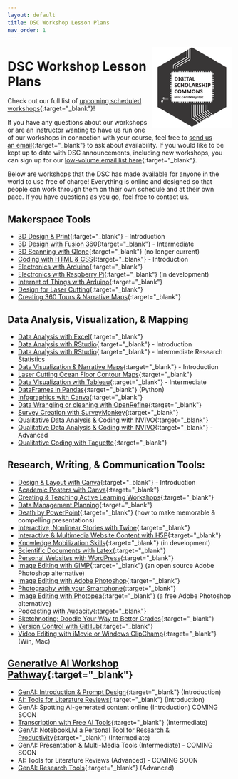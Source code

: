 ```yaml
---
layout: default
title: DSC Workshop Lesson Plans 
nav_order: 1
---
```


<img src="images/dsc-logo.png" style="float:right;width:180px;" alt="DSC Logo">

# DSC Workshop Lesson Plans

Check out our full list of [upcoming scheduled workshops](https://libcal.uvic.ca/calendar/dsc?cid=7692&t=g&d=0000-00-00&cal=7692&inc=0){:target="_blank"}!

If you have any questions about our workshops or are an instructor wanting to have us run one of our workshops in connection with your course, feel free to [send us an email](mailto:rmccue@uvic.ca?Subject=Workshop%20Request){:target="_blank"} to ask about availability. If you would like to be kept up to date with DSC announcements, including new workshops, you can sign up for our [low-volume email list here](https://e1.envoke.com/ext/pages/7ca0996db17fcc4be7f60392f6790490){:target="_blank"}.

Below are workshops that the DSC has made available for anyone in the world to use free of charge! Everything is online and designed so that people can work through them on their own schedule and at their own pace. If you have questions as you go, feel free to contact us.

## Makerspace Tools
- [3D Design & Print](https://lib.uvic.ca/3d){:target="_blank"} - Introduction
- [3D Design with Fusion 360](https://lib.uvic.ca/fusion360){:target="_blank"} - Intermediate
- [3D Scanning with Qlone](https://lib.uvic.ca/qlone){:target="_blank"} (no longer current)
- [Coding with HTML & CSS](https://lib.uvic.ca/html){:target="_blank"} - Introduction
- [Electronics with Arduino](https://lib.uvic.ca/ard){:target="_blank"}
- [Electronics with Raspberry Pi](https://lib.uvic.ca/raspi){:target="_blank"} (in development)
- [Internet of Things with Arduino](https://lib.uvic.ca/iot){:target="_blank"}
- [Design for Laser Cutting](https://lib.uvic.ca/lasdes){:target="_blank"}
- [Creating 360 Tours & Narrative Maps](https://lib.uvic.ca/vr360){:target="_blank"}

## Data Analysis, Visualization, & Mapping
- [Data Analysis with Excel](https://lib.uvic.ca/xls){:target="_blank"}
- [Data Analysis with RStudio](https://lib.uvic.ca/rstud){:target="_blank"} - Introduction
- [Data Analysis with RStudio](https://lib.uvic.ca/rintr){:target="_blank"} - Intermediate Research Statistics
- [Data Visualization & Narrative Maps](https://lib.uvic.ca/dvis){:target="_blank"} - Introduction
- [Laser Cutting Ocean Floor Contour Maps](https://lib.uvic.ca/laser-maps){:target="_blank"}
- [Data Visualization with Tableau](https://lib.uvic.ca/tab){:target="_blank"} - Intermediate
- [DataFrames in Pandas](https://uviclibraries.github.io/data-frames/){:target="_blank"} (Python)
- [Infographics with Canva](https://lib.uvic.ca/ig){:target="_blank"}
- [Data Wrangling or cleaning with OpenRefine](https://lib.uvic.ca/or){:target="_blank"}
- [Survey Creation with SurveyMonkey](https://lib.uvic.ca/survey){:target="_blank"}
- [Qualitative Data Analysis & Coding with NVIVO](https://lib.uvic.ca/nvivo){:target="_blank"}
- [Qualitative Data Analysis & Coding with NVIVO](https://lib.uvic.ca/nvadv){:target="_blank"} - Advanced
- [Qualitative Coding with Taguette](https://lib.uvic.ca/tag){:target="_blank"}

## Research, Writing, & Communication Tools:
- [Design & Layout with Canva](https://lib.uvic.ca/dl){:target="_blank"} - Introduction
- [Academic Posters with Canva](https://lib.uvic.ca/apc){:target="_blank"}
- [Creating & Teaching Active Learning Workshops](https://lib.uvic.ca/alw){:target="_blank"}
- [Data Management Planning](https://lib.uvic.ca/dmp){:target="_blank"}
- [Death by PowerPoint](https://lib.uvic.ca/ppt-death){:target="_blank"} (how to make memorable & compelling presentations)
- [Interactive, Nonlinear Stories with Twine](https://lib.uvic.ca/tw){:target="_blank"}
- [Interactive & Multimedia Website Content with H5P](https://lib.uvic.ca/h5p){:target="_blank"}
- [Knowledge Mobilization Skills](https://lib.uvic.ca/km-hands-on){:target="_blank"} (in development)
- [Scientific Documents with Latex](https://lib.uvic.ca/lt){:target="_blank"}
- [Personal Websites with WordPress](https://lib.uvic.ca/wp){:target="_blank"}
- [Image Editing with GIMP](https://lib.uvic.ca/gimp){:target="_blank"} (an open source Adobe Photoshop alternative)
- [Image Editing with Adobe Photoshop](https://uviclibraries.github.io/photoshop/){:target="_blank"}
- [Photography with your Smartphone](https://lib.uvic.ca/spp){:target="_blank"}
- [Image Editing with Photopea](https://uviclibraries.github.io/image-editing-photopea/){:target="_blank"} (a free Adobe Photoshop alternative)
- [Podcasting with Audacity](https://lib.uvic.ca/pod){:target="_blank"}
- [Sketchnoting: Doodle Your Way to Better Grades](https://lib.uvic.ca/skn){:target="_blank"}
- [Version Control with GitHub](https://lib.uvic.ca/github){:target="_blank"}
- [Video Editing with iMovie or Windows ClipChamp](https://lib.uvic.ca/vid){:target="_blank"} (Win, Mac)

## [Generative AI Workshop Pathway](https://lib.uvic.ca/genai-pathway){:target="_blank"}
- [GenAI: Introduction & Prompt Design](https://lib.uvic.ca/gen-ai){:target="_blank"} (Introduction)
- [AI: Tools for Literature Reviews](https://lib.uvic.ca/ai-lit-review-intro){:target="_blank"} (Introduction)
- GenAI: Spotting AI-generated content online (Introduction) COMING SOON
- [Transcription with Free AI Tools](https://lib.uvic.ca/transcription){:target="_blank"} (Intermediate)
- [GenAI: NotebookLM a Personal Tool for Research & Productivity](https://lib.uvic.ca/genai-notebooklm){:target="_blank"} (Intermediate)
- GenAI: Presentation & Multi-Media Tools (Intermediate) - COMING SOON
- AI: Tools for Literature Reviews (Advanced) - COMING SOON
- [GenAI: Research Tools](https://lib.uvic.ca/genai-research-adv){:target="_blank"} (Advanced)
